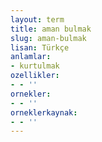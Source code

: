 ```yaml
---
layout: term
title: aman bulmak
slug: aman-bulmak
lisan: Türkçe
anlamlar:
- kurtulmak
ozellikler:
- - ''
ornekler:
- - ''
orneklerkaynak:
- - ''
---
```

